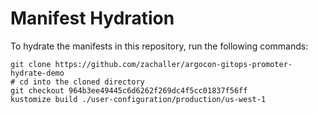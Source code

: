 # Manifest Hydration

To hydrate the manifests in this repository, run the following commands:

```shell
git clone https://github.com/zachaller/argocon-gitops-promoter-hydrate-demo
# cd into the cloned directory
git checkout 964b3ee49445c6d6262f269dc4f5cc01837f56ff
kustomize build ./user-configuration/production/us-west-1
```
